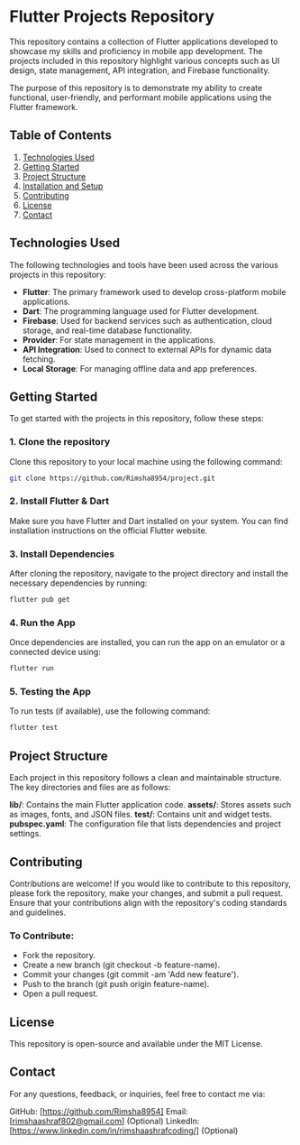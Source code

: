 # Flutter Projects Repository

This repository contains a collection of Flutter applications developed to showcase my skills and proficiency in mobile app development. The projects included in this repository highlight various concepts such as UI design, state management, API integration, and Firebase functionality.

The purpose of this repository is to demonstrate my ability to create functional, user-friendly, and performant mobile applications using the Flutter framework.

## Table of Contents

1. [Technologies Used](#technologies-used)
2. [Getting Started](#getting-started)
3. [Project Structure](#project-structure)
4. [Installation and Setup](#installation-and-setup)
5. [Contributing](#contributing)
6. [License](#license)
7. [Contact](#contact)

## Technologies Used

The following technologies and tools have been used across the various projects in this repository:

- **Flutter**: The primary framework used to develop cross-platform mobile applications.
- **Dart**: The programming language used for Flutter development.
- **Firebase**: Used for backend services such as authentication, cloud storage, and real-time database functionality.
- **Provider**: For state management in the applications.
- **API Integration**: Used to connect to external APIs for dynamic data fetching.
- **Local Storage**: For managing offline data and app preferences.

## Getting Started

To get started with the projects in this repository, follow these steps:

### 1. Clone the repository
Clone this repository to your local machine using the following command:
```bash
git clone https://github.com/Rimsha8954/project.git
```
### 2. Install Flutter & Dart
Make sure you have Flutter and Dart installed on your system. You can find installation instructions on the official Flutter website.

### 3. Install Dependencies
After cloning the repository, navigate to the project directory and install the necessary dependencies by running:

```bash
flutter pub get
```
### 4. Run the App
Once dependencies are installed, you can run the app on an emulator or a connected device using:

```bash
flutter run
```

### 5. Testing the App
To run tests (if available), use the following command:

```bash
flutter test
```

## Project Structure
Each project in this repository follows a clean and maintainable structure. The key directories and files are as follows:

**lib/**: Contains the main Flutter application code.
**assets/**: Stores assets such as images, fonts, and JSON files.
**test/**: Contains unit and widget tests.
**pubspec.yaml**: The configuration file that lists dependencies and project settings.

## Contributing
Contributions are welcome! If you would like to contribute to this repository, please fork the repository, make your changes, and submit a pull request. Ensure that your contributions align with the repository's coding standards and guidelines.

### To Contribute:
- Fork the repository.
-  Create a new branch (git checkout -b feature-name).
- Commit your changes (git commit -am 'Add new feature').
- Push to the branch (git push origin feature-name).
- Open a pull request.
## License
This repository is open-source and available under the MIT License.

## Contact
For any questions, feedback, or inquiries, feel free to contact me via:

GitHub: [https://github.com/Rimsha8954]
Email: [rimshaashraf802@gmail.com] (Optional)
LinkedIn: [https://www.linkedin.com/in/rimshaashrafcoding/] (Optional)
